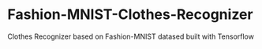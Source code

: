 # Fashion-MNIST-Clothes-Recognizer
Clothes Recognizer based on Fashion-MNIST datased built with Tensorflow
